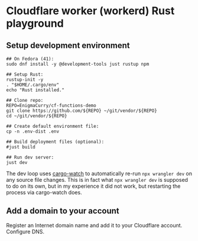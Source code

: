 # Cloudflare worker (workerd) Rust playground

## Setup development environment

```
## On Fedora (41):
sudo dnf install -y @development-tools just rustup npm

## Setup Rust:
rustup-init -y
. "$HOME/.cargo/env"
echo "Rust installed."

## Clone repo:
REPO=EnigmaCurry/cf-functions-demo
git clone https://github.com/${REPO} ~/git/vendor/${REPO}
cd ~/git/vendor/${REPO}

## Create default environment file:
cp -n .env-dist .env

## Build deployment files (optional):
#just build

## Run dev server:
just dev
```

The dev loop uses
[cargo-watch](https://github.com/watchexec/cargo-watch) to
automatically re-run `npx wrangler dev` on any source file changes.
This is in fact what `npx wrangler dev` is supposed to do on its own,
but in my experience it did not work, but restarting the process via
cargo-watch does.

## Add a domain to your account

Register an Internet domain name and add it to your Cloudflare
account. Configure DNS.


